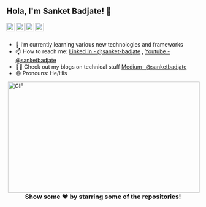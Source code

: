 ## Hola, I'm Sanket Badjate! 👋

<a href="https://www.linkedin.com/in/sanket-badjate/">
  <img align="left" alt="Sanket's Linkdein" width="22px" src="https://cdn.jsdelivr.net/npm/simple-icons@v3/icons/linkedin.svg" />
</a>
<a href="https://github.com/sanbad36">
  <img align="left" alt="Sanket's Github" width="22px" src="https://cdn.jsdelivr.net/npm/simple-icons@v3/icons/github.svg" />
</a>
<a href="https://www.youtube.com/channel/UCZgOTQPA1Vi7JIaWUNsPqkQ">
  <img align="left" alt="Sanket's Youtube" width="22px" src="https://cdn.jsdelivr.net/npm/simple-icons@v3/icons/youtube.svg" />
</a>
<a href="https://sanketbadjate36.medium.com/">
 <img align="left" alt="My medium blogs" width="22px" src="https://cdn.jsdelivr.net/npm/simple-icons@3.13.0/icons/medium.svg"/>
</a>
<br/>
<br/>


- 🌱 I’m currently learning various new technologies and frameworks
- 📫 How to reach me: [Linked In - @sanket-badjate](https://www.linkedin.com/in/sanket-badjate/) , [Youtube - @sanketbadjate](https://www.youtube.com/channel/UCZgOTQPA1Vi7JIaWUNsPqkQ/featured)
- 👨‍💻 Check out my blogs on technical stuff [Medium- @sanketbadjate](https://medium.com/@sanketbadjate36)
- 😄 Pronouns: He/His
<img align="right" alt="GIF" src="https://github.com/abhisheknaiidu/abhisheknaiidu/blob/master/code.gif?raw=true" width="500" height="290" />

<div align="center">

### Show some ❤️ by starring some of the repositories!

</div>
